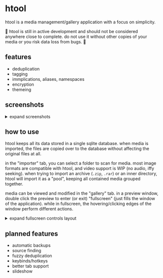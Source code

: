 # htool
htool is a media management/gallery application with a focus on simplicity. 

🚧 htool is still in active development and should not be considered anywhere close to complete. do not use it without other copies of your media or you risk data loss from bugs. 🚧

## features
 - deduplication
 - tagging
  - immplications, aliases, namespaces
 - encryption
 - themeing

## screenshots
<details>
  <summary>expand screenshots</summary>
  
  ![importer](resources/importer.png)
  ![gallery](resources/gallery.png)
  ![tags](resources/tags.png)
  ![data and config](resources/data_and_config.png)

</details>

## how to use
htool keeps all its data stored in a single sqlite database. when media is imported, the files are copied over to the database without affecting the original files at all. 

in the "importer" tab, you can select a folder to scan for media. most image formats are compatible with htool, and video support is WIP (no audio, iffy seeking). when trying to import an archive (`.zip`, `.rar`) or an inner directory, htool will import it as a "pool", keeping all contained media grouped together.

media can be viewed and modified in the "gallery" tab. in a preview window, double click the preview to enter (or exit) "fullscreen" (just fills the window of the application). while in fullscreen, the hovering/clicking edges of the window perform different actions.

<details>
  <summary>expand fullscreen controls layout</summary>
  
  ![fullscreen controls](resources/fullscreen_controls.png)

</details>
 
 
## planned features
 - automatic backups
 - source finding
 - fuzzy deduplication
 - keybinds/hotkeys
 - better tab support
 - slideshow